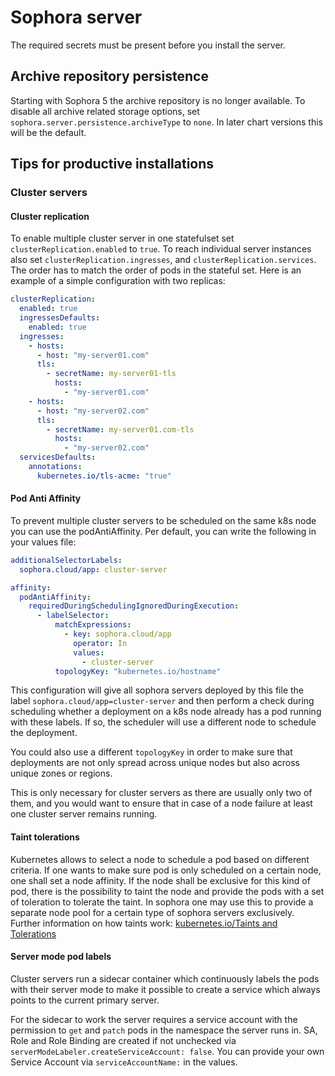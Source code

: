 # Sophora server

The required secrets must be present before you install the server.

## Archive repository persistence

Starting with Sophora 5 the archive repository is no longer available.
To disable all archive related storage options, set `sophora.server.persistence.archiveType` to `none`.
In later chart versions this will be the default.   

## Tips for productive installations

### Cluster servers

#### Cluster replication

To enable multiple cluster server in one statefulset set `clusterReplication.enabled` to `true`. To reach individual server instances 
also set `clusterReplication.ingresses`, and `clusterReplication.services`. The order has to match
the order of pods in the stateful set. Here is an example of a simple configuration with two replicas:

```yaml
clusterReplication:
  enabled: true
  ingressesDefaults: 
    enabled: true
  ingresses: 
    - hosts:
      - host: "my-server01.com"
      tls:
        - secretName: my-server01-tls
          hosts:
            - "my-server01.com"
    - hosts:
      - host: "my-server02.com"
      tls:
        - secretName: my-server01.com-tls
          hosts:
            - "my-server02.com"
  servicesDefaults:
    annotations:
      kubernetes.io/tls-acme: "true"
```

#### Pod Anti Affinity

To prevent multiple cluster servers to be scheduled on the same k8s node you can use the podAntiAffinity. Per default,
you can write the following in your values file:

```yaml
additionalSelectorLabels:
  sophora.cloud/app: cluster-server

affinity:
  podAntiAffinity:
    requiredDuringSchedulingIgnoredDuringExecution:
      - labelSelector:
          matchExpressions:
            - key: sophora.cloud/app
              operator: In
              values:
                - cluster-server
          topologyKey: "kubernetes.io/hostname"
```

This configuration will give all sophora servers deployed by this file the label `sophora.cloud/app=cluster-server` and then perform
a check during scheduling whether a deployment on a k8s node already has a pod running with these labels. If so, the scheduler
will use a different node to schedule the deployment.

You could also use a different `topologyKey` in order to make sure that deployments are not only spread across unique nodes but
also across unique zones or regions.

This is only necessary for cluster servers as there are usually only two of them, and you would want to ensure that in
case of a node failure at least one cluster server remains running.

#### Taint tolerations

Kubernetes allows to select a node to schedule a pod based on different criteria. If one wants to make sure pod is only scheduled 
on a certain node, one shall set a node affinity. If the node shall be exclusive for this kind of pod, there is the possibility
to taint the node and provide the pods with a set of toleration to tolerate the taint. In sophora one may use this to provide a 
separate node pool for a certain type of sophora servers exclusively.
Further information on how taints work: [kubernetes.io/Taints and Tolerations](https://kubernetes.io/docs/concepts/scheduling-eviction/taint-and-toleration/#example-use-cases)

#### Server mode pod labels

Cluster servers run a sidecar container which continuously labels the pods with their server mode
to make it possible to create a service which always points to the current primary server.

For the sidecar to work the server requires a service account with the permission to `get` and `patch` pods
in the namespace the server runs in. SA, Role and Role Binding are created if not unchecked via
`serverModeLabeler.createServiceAccount: false`. 
You can provide your own Service Account via `serviceAccountName:` in the values.
